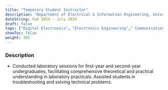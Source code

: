 ```yaml
---
title: "Temporary Student Instructor"
description: "Department of Electrical & Information Engineering, University of Ruhuna"
dateString: Feb 2024 - July 2024
draft: false
tags: ["Digital Electronics", "Electronics Engineering"," Communication Engineering"]
showToc: false
weight: 302
--- 
```


### Description


-  Conducted laboratory sessions for first-year and second-year undergraduates, facilitating
 comprehensive theoretical and practical understanding in laboratory practicals. Assisted students in
 troubleshooting and solving technical problems.
